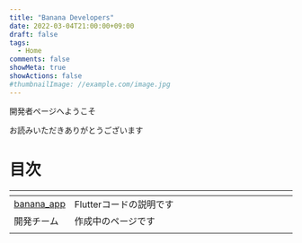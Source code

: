 ```yaml
---
title: "Banana Developers"
date: 2022-03-04T21:00:00+09:00
draft: false
tags:
  - Home
comments: false
showMeta: true
showActions: false
#thumbnailImage: //example.com/image.jpg
---
```


開発者ページへようこそ

お読みいただきありがとうございます

# 目次

| <img width="20%"/> | <img width="1000"/> |
| --- | --- |
| [banana_app](../../banana_app/root) | Flutterコードの説明です |
| 開発チーム | 作成中のページです |
|||
